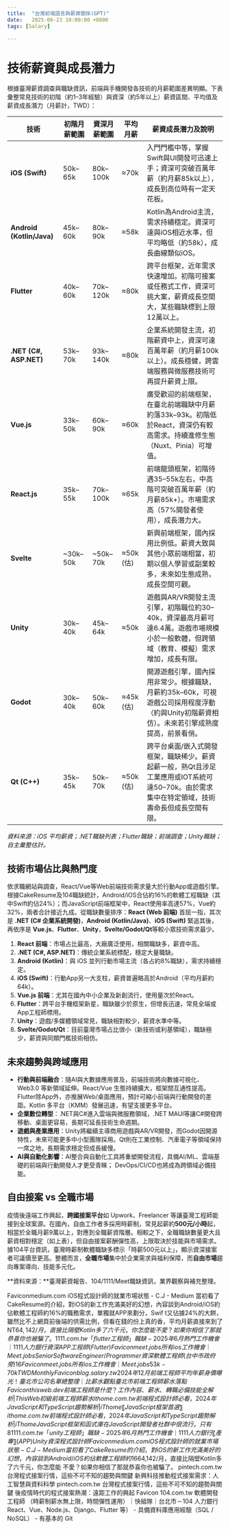 ```yaml
---
title:  "台灣前端語言與薪資關係(GPT)"
date:   2025-06-23 10:00:00 +0800
tags: [Salary]

---
```


# 技術薪資與成長潛力

根據臺灣薪資調查與職缺資訊，前端與手機開發各技術的月薪範圍差異明顯。下表彙整常見技術的初階（約1–3年經驗）與資深（約5年以上）薪資區間、平均值及薪資成長潛力（月薪計，TWD）：

| 技術                        | 初階月薪範圍    | 資深月薪範圍    | 平均月薪     | 薪資成長潛力及說明                                                                    |
| ------------------------- | --------- | --------- | -------- | ---------------------------------------------------------------------------- |
| **iOS (Swift)**           | 50k–65k   | 80k–100k  | ≈70k     | 入門門檻中等，掌握Swift與UI開發可迅速上手；資深可突破百萬年薪（約月薪85k以上），成長到高位時有一定天花板。                   |
| **Android (Kotlin/Java)** | 45k–60k   | 80k–90k   | ≈58k     | Kotlin為Android主流，需求持續穩定。資深可達與iOS相近水準，但平均略低（約58k），成長曲線類似iOS。                  |
| **Flutter**               | 40k–60k   | 70k–120k  | ≈80k     | 跨平台框架，近年需求快速增加。初階可接案或任務式工作，資深可挑大案，薪資成長空間大，某些職缺標到上限12萬以上。                     |
| **.NET (C#, ASP.NET)**    | 53k–70k   | 93k–140k  | ≈80k     | 企業系統開發主流，初階薪資中上，資深可達百萬年薪（約月薪100k以上）。成長穩健，跨雲端服務與微服務技術可再提升薪資上限。                |
| **Vue.js**                | 33k–50k   | 60k–90k   | ≈60k     | 廣受歡迎的前端框架，在臺北前端職缺中月薪約落33k–93k。初階低於React，資深仍有較高需求。持續進修生態（Nuxt、Pinia）可增值。      |
| **React.js**              | 35k–55k   | 70k–100k  | ≈65k     | 前端龍頭框架，初階待遇35–55k左右，中高階可突破百萬年薪（約月薪85k+）。市場需求高（57%開發者使用），成長潛力大。               |
| **Svelte**                | \~30k–50k | \~50k–70k | ≈50k (估) | 新興前端框架，國內採用比例低。薪資大致與其他小眾前端相當，初期以個人學習或副業較多，未來如生態成熟，成長空間可觀。                    |
| **Unity**                 | 30k–40k   | 45k–64k   | ≈50k     | 遊戲與AR/VR開發主流引擎，初階職位約30–40k，資深最高月薪可達6.4萬。遊戲市場規模小於一般軟體，但跨領域（教育、模擬）需求增加，成長有限。   |
| **Godot**                 | 30k–40k   | 50k–60k   | ≈45k (估) | 開源遊戲引擎，國內採用非常少。根據職缺，月薪約35k–60k，可視遊戲公司採用程度浮動（約與Unity初階薪資相仿）。未來若引擎成熟度提高，前景看俏。  |
| **Qt (C++)**              | 35k–45k   | 50k–70k   | ≈50k (估) | 跨平台桌面/嵌入式開發框架，職缺稀少。薪資起薪一般，熟Qt且涉足工業應用或IOT系統可達50–70k。由於需求集中在特定領域，技術壽命長但成長空間有限。 |

*資料來源：iOS 平均薪資；.NET職缺列表；Flutter職缺；前端調查；Unity職缺；自主彙整估計。*

## 技術市場佔比與熱門度

依求職網站與調查，React/Vue等Web前端技術需求量大於行動App或遊戲引擎。根據CakeResume及104職缺統計，Android/iOS合佔約16%的軟體工程職缺（其中Swift約佔24%）；而JavaScript前端框架中，React使用率高達57%，Vue約32%，兩者合計接近九成。從職缺數量排序：**React (Web 前端)** 首屈一指，其次是 **.NET (C# 企業系統開發)**，**Android (Kotlin/Java)**、**iOS (Swift)** 緊追其後，再依序是 **Vue.js**、**Flutter**、**Unity**，**Svelte/Godot/Qt**等較小眾技術需求最少。

1. **React 前端**：市場占比最高，大廠廣泛使用，相關職缺多，薪資中高。
2. **.NET (C#, ASP.NET)**：傳統企業系統標配，穩定大量職缺。
3. **Android (Kotlin)**：與 iOS 並列行動市場主流（各占約8%職缺），需求持續穩定。
4. **iOS (Swift)**：行動App另一大支柱，薪資普遍略高於Android（平均月薪約64k）。
5. **Vue.js 前端**：尤其在國內中小企業及新創流行，使用量次於React。
6. **Flutter**：跨平台手機框架新星，職缺雖少於原生，但增長迅速，常見全端或App工程師標用。
7. **Unity**：遊戲/多媒體領域常見，職缺相對較少，薪資水準中等。
8. **Svelte/Godot/Qt**：目前臺灣市場占比很小（新技術或利基領域），職缺極少，薪資與同類門檻技術相仿。

## 未來趨勢與跨域應用

* **行動與前端融合**：隨AI與大數據應用普及，前端技術將向數據可視化、Web3.0 等新領域延伸。React/Vue 生態持續擴大，框架間互通性提高。Flutter除App外，亦推展Web/桌面應用，預計可縮小前端與行動開發的差距。Kotlin 多平台（KMM）發展迅速，有望支援更多平台。
* **企業數位轉型**：.NET與C#進入雲端與微服務領域，.NET MAUI等讓C#開發跨移動、桌面更容易，長期可延長技術生命週期。
* **遊戲與產業應用**：Unity將繼續主導商用遊戲與AR/VR開發，而Godot因開源特性，未來可能更多中小型團隊採用。Qt則在工業控制、汽車電子等領域保持一席之地，長期需求穩定但成長緩慢。
* **AI與自動化影響**：AI整合與自動化工具將重塑開發流程，具備AI/ML、雲端基礎的前端與行動開發人才更受青睞； DevOps/CI/CD也將成為跨領域必備技能。

## 自由接案 vs 全職市場

疫情後遠端工作興起，**跨國接案平台**如 Upwork、Freelancer 等讓臺灣工程師能接到全球案源。在國內，自由工作者多採用時薪制，常見起薪約**500元/小時**起，相當於全職月薪9萬以上，對應到全職薪資階層。相較之下，全職職缺數量更大且薪資相對穩定（如上表），但自由接案薪酬彈性高，上限取決於技能與市場需求。據104平台資訊，臺灣時薪制軟體職缺多標示「時薪500元以上」，顯示資深接案者可議價至更高。整體而言，**全職市場**集中於企業需求與福利保障，而**自由市場**趨向專案導向、技能多元化。

\*\*資料來源：\*\*臺灣薪資報告、104/1111/Meet職缺資訊，業界觀察與補充整理。


Faviconmedium.com
iOS程式設計師的就業市場狀態 - C.J - Medium
當初看了CakeResume的介紹，對iOS的新工作充滿美好的幻想，內容談到Android/iOS約佔軟體工程師約16%的職務需求，單獨就APP來劃分，Swif t又佔據24%的大餅，雖然比不上網頁前後端的供需比例，但看在錢的份上真的香，平均月薪直接來到了NT$64,142/月，直接比隔壁Kotlin多了六千元，你怎麼能 不愛？如果你相信了那就恭喜你也被騙了。
1111.com.tw
「flutter工程師」職缺 - 2025年6月熱門工作機會｜1111人力銀行
資深APP 工程師 ( Flutter )
Favicon
meet.jobs
所有 ios 工作機會｜Meet.jobs
Senior Software Engineer / Programmer 資深軟體工程師(台中市政府旁) 16
Favicon
meet.jobs
所有 ios 工作機會｜Meet.jobs
53k - 70k TWD Monthly
Favicon
blog.salary.tw
2024 年 12 月前端工程師平均年薪身價曝光！臺北市公司名單總整理｜比薪水觀點
臺北市前端工程師薪水落點
Favicon
thisweb.dev
前端工程師是什麼？工作內容、薪水、轉職必備技能全解析 | ThisWeb
初級前端工程師薪水
ithome.com.tw
前端程式設計師必看，2024年JavaScript和TypeScript趨勢解析 | iThome
〖JavaScript 框架首選〗
ithome.com.tw
前端程式設計師必看，2024年JavaScript和TypeScript趨勢解析 | iThome
JavaScript框架和函式庫在 JavaScript開發者社群中很流行，只有 8% 的  JavaScript 開發者表示他們不使用框架和函式庫。框架和函式庫協助簡化開發複雜和互動Web程式。在這些框架中，最受歡迎的是React，有 57%的 JavaScript 開發人員用React；第二個受歡迎的 JavaScript 框架是 Vue（32%），第三位是 Next.js（27%）。 Angular 和 Express（20%）並列第四名。框架的選擇很大程度上取決於專案的特定要求和團隊的偏好。
1111.com.tw
「unity工程師」職缺 - 2025年6月熱門工作機會｜1111人力銀行
〖產專〗(APP) Unity 資深程式設計師
Favicon
medium.com
iOS程式設計師的就業市場狀態 - C.J - Medium
當初看了CakeResume的介紹，對iOS的新工作充滿美好的幻想，內容談到Android/iOS約佔軟體工程師約16%的職務需求，單獨就APP來劃分，Swif t又佔據24%的大餅，雖然比不上網頁前後端的供需比例，但看在錢的份上真的香，平均月薪直接來到了NT$64,142/月，直接比隔壁Kotlin多了六千元，你怎麼能 不愛？如果你相信了那就恭喜你也被騙了。
pintech.com.tw
台灣程式接案行情，這些不可不知的趨勢與關鍵
新興科技推動程式接案需求：人工智慧與資料科學
pintech.com.tw
台灣程式接案行情，這些不可不知的趨勢與關鍵
後疫情時代的程式接案熱潮：遠距工作的興起
Favicon
104.com.tw
軟體開發工程師 （時薪制薪水無上限，時間彈性運用）｜快組隊｜台北市－104 人力銀行
React、Vue、Node.js、Django、Flutter 等） - 具備資料庫應用經驗（SQL / NoSQL） - 有基本的 Git